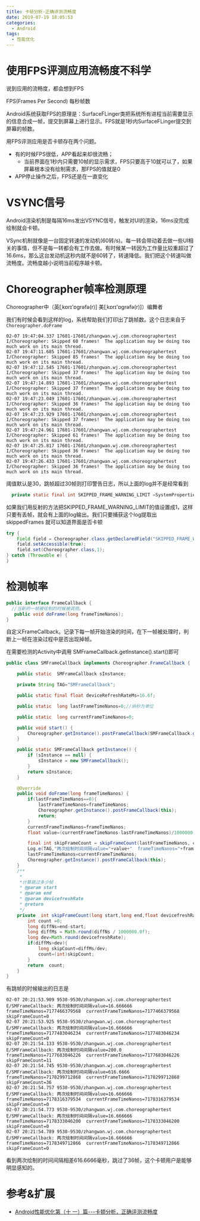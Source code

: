 ```yaml
---
title: 卡顿分析-正确评测流畅度
date: 2019-07-19 18:05:53
categories:
  - Android
tags:
  - 性能优化
---
```


# 使用FPS评测应用流畅度不科学

说到应用的流畅度，都会想到FPS

FPS(Frames Per Second) 每秒帧数

Android系统获取FPS的原理是：SurfaceFLinger类把系统所有进程当前需要显示的信息合成一帧，提交到屏幕上进行显示。FPS就是1秒内SurfaceFLinger提交到屏幕的帧数。

用FPS评测应用是否卡顿存在两个问题。

- 有的时候FPS很低，APP看起来却很流畅；
	- 当前界面在1秒内只需要10帧的显示需求，FPS只要高于10就可以了，如果屏幕根本没有绘制需求，那FPS的值就是0
- APP停止操作之后，FPS还是在一直变化

# VSYNC信号

Android渲染机制是每隔16ms发出VSYNC信号，触发对UI的渲染，16ms没完成绘制就会卡顿。

VSync机制就像是一台固定转速的发动机(60转/s)。每一转会带动着去做一些UI相关的事情，但不是每一转都会有工作去做。有时候某一转因为工作量比较重超过了16.6ms，那么这台发动机这秒内就不是60转了，转速降低。我们把这个转速叫做流畅度。流畅度越小说明当前程序越卡顿。

# Choreographer帧率检测原理

Choreographer中（英[ˌkɒrɪ'ɒɡrəfə(r)] 美[ˌkɒrɪ'ɒɡrəfə(r)]）编舞者

我们有时候会看到这样的log，系统帮助我们打印出了跳帧数。这个日志来自于`Choreographer.doFrame`

```
02-07 19:47:04.337 17601-17601/zhangwan.wj.com.choreographertest I/Choreographer: Skipped 60 frames!  The application may be doing too much work on its main thread.
02-07 19:47:11.685 17601-17601/zhangwan.wj.com.choreographertest I/Choreographer: Skipped 85 frames!  The application may be doing too much work on its main thread.
02-07 19:47:12.545 17601-17601/zhangwan.wj.com.choreographertest I/Choreographer: Skipped 37 frames!  The application may be doing too much work on its main thread.
02-07 19:47:14.893 17601-17601/zhangwan.wj.com.choreographertest I/Choreographer: Skipped 37 frames!  The application may be doing too much work on its main thread.
02-07 19:47:23.049 17601-17601/zhangwan.wj.com.choreographertest I/Choreographer: Skipped 36 frames!  The application may be doing too much work on its main thread.
02-07 19:47:23.929 17601-17601/zhangwan.wj.com.choreographertest I/Choreographer: Skipped 37 frames!  The application may be doing too much work on its main thread.
02-07 19:47:24.961 17601-17601/zhangwan.wj.com.choreographertest I/Choreographer: Skipped 61 frames!  The application may be doing too much work on its main thread.
02-07 19:47:25.817 17601-17601/zhangwan.wj.com.choreographertest I/Choreographer: Skipped 36 frames!  The application may be doing too much work on its main thread.
02-07 19:47:26.433 17601-17601/zhangwan.wj.com.choreographertest I/Choreographer: Skipped 36 frames!  The application may be doing too much work on its main thread.
```

阈值默认是30，跳帧超过30帧则打印警告日志，所以上面的log并不是经常看到

```java
  private static final int SKIPPED_FRAME_WARNING_LIMIT =SystemProperties.getInt( "debug.choreographer.skipwarning", 30);
```

如果我们用反射的方法把SKIPPED_FRAME_WARNING_LIMIT的值设置成1，这样只要有丢帧，就会有上面的log输出。我们只要捕获这个log提取出skippedFrames 就可以知道界面是否卡顿

```java
try {
    Field field = Choreographer.class.getDeclaredField("SKIPPED_FRAME_WARNING_LIMIT");
    field.setAccessible(true);
    field.set(Choreographer.class,1);
} catch (Throwable e) {
}
```

# 检测帧率

```java
public interface FrameCallback {  
  //当新的一帧被绘制的时候被调用。  
   public void doFrame(long frameTimeNanos);
}
```

自定义FrameCallback。记录下每一帧开始渲染的时间，在下一帧被处理时，判断上一帧在渲染过程中是否出现掉帧。

在需要检测的Activity中调用 SMFrameCallback.getInstance().start()即可

```java
public class SMFrameCallback implements Choreographer.FrameCallback {

    public static  SMFrameCallback sInstance;

    private String TAG="SMFrameCallback";

    public static final float deviceRefreshRateMs=16.6f;

    public static  long lastFrameTimeNanos=0;//纳秒为单位

    public static  long currentFrameTimeNanos=0;

    public void start() {
        Choreographer.getInstance().postFrameCallback(SMFrameCallback.getInstance());
    }

    public static SMFrameCallback getInstance() {
        if (sInstance == null) {
            sInstance = new SMFrameCallback();
        }
        return sInstance;
    }

    @Override
    public void doFrame(long frameTimeNanos) {
        if(lastFrameTimeNanos==0){
            lastFrameTimeNanos=frameTimeNanos;
            Choreographer.getInstance().postFrameCallback(this);
            return;
        }
        currentFrameTimeNanos=frameTimeNanos;
        float value=(currentFrameTimeNanos-lastFrameTimeNanos)/1000000.0f;

        final int skipFrameCount = skipFrameCount(lastFrameTimeNanos, currentFrameTimeNanos, deviceRefreshRateMs);
        Log.e(TAG,"两次绘制时间间隔value="+value+"  frameTimeNanos="+frameTimeNanos+"  currentFrameTimeNanos="+currentFrameTimeNanos+"  skipFrameCount="+skipFrameCount+"");
        lastFrameTimeNanos=currentFrameTimeNanos;
        Choreographer.getInstance().postFrameCallback(this);
    }
	/**
     *
     *计算跳过多少帧
     * @param start
     * @param end
     * @param devicefreshRate
     * @return
     */
    private  int skipFrameCount(long start,long end,float devicefreshRate){
        int count =0;
        long diffNs=end-start;
        long diffMs = Math.round(diffNs / 1000000.0f);
        long dev=Math.round(devicefreshRate);
        if(diffMs>dev){
            long skipCount=diffMs/dev;
            count=(int)skipCount;
        }
        return  count;
    }
}
```

有跳帧的时候输出的日志是

```
02-07 20:21:53.909 9530-9530/zhangwan.wj.com.choreographertest E/SMFrameCallback: 两次绘制时间间隔value=16.666666  frameTimeNanos=7177466379568  currentFrameTimeNanos=7177466379568  skipFrameCount=0
02-07 20:21:53.925 9530-9530/zhangwan.wj.com.choreographertest E/SMFrameCallback: 两次绘制时间间隔value=16.666666  frameTimeNanos=7177483046234  currentFrameTimeNanos=7177483046234  skipFrameCount=0
02-07 20:21:54.133 9530-9530/zhangwan.wj.com.choreographertest E/SMFrameCallback: 两次绘制时间间隔value=200.0  frameTimeNanos=7177683046226  currentFrameTimeNanos=7177683046226  skipFrameCount=11
02-07 20:21:54.745 9530-9530/zhangwan.wj.com.choreographertest E/SMFrameCallback: 两次绘制时间间隔value=616.6666  frameTimeNanos=7178299712868  currentFrameTimeNanos=7178299712868  skipFrameCount=36
02-07 20:21:54.757 9530-9530/zhangwan.wj.com.choreographertest E/SMFrameCallback: 两次绘制时间间隔value=16.666666  frameTimeNanos=7178316379534  currentFrameTimeNanos=7178316379534  skipFrameCount=0
02-07 20:21:54.773 9530-9530/zhangwan.wj.com.choreographertest E/SMFrameCallback: 两次绘制时间间隔value=16.666666  frameTimeNanos=7178333046200  currentFrameTimeNanos=7178333046200  skipFrameCount=0
02-07 20:21:54.789 9530-9530/zhangwan.wj.com.choreographertest E/SMFrameCallback: 两次绘制时间间隔value=16.666666  frameTimeNanos=7178349712866  currentFrameTimeNanos=7178349712866  skipFrameCount=0
```

看到两次绘制的时间间隔相差616.6666毫秒，跳过了36帧，这个卡顿用户是能够明显感知的。

# 参考&扩展

- [Android性能优化第（十 一）篇---卡顿分析，正确评测流畅度](https://www.jianshu.com/p/d126640eccb1)